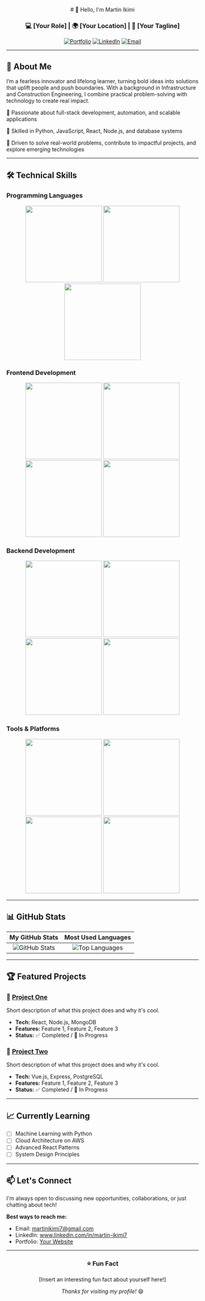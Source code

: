 <!-- Header Section -->
<div align="center">
# 👋 Hello, I'm Martin Ikimi

### 💻 [Your Role] | 🌍 [Your Location] | 🚀 [Your Tagline]

[![Portfolio](https://img.shields.io/badge/🌐_Portfolio-000000?style=for-the-badge)](https://yourportfolio.com)
[![LinkedIn](https://img.shields.io/badge/💼_LinkedIn-0A66C2?style=for-the-badge)](https://www.linkedin.com/in/martin-ikimi7)
[![Email](https://img.shields.io/badge/📧_Email-EA4335?style=for-the-badge)](mailto:martinikimi7@gmail.com)

</div>

---

## 📖 About Me

I’m a fearless innovator and lifelong learner, turning bold ideas into solutions that uplift people and push boundaries. With a background in Infrastructure and Construction Engineering, I combine practical problem-solving with technology to create real impact.

🔹 Passionate about full-stack development, automation, and scalable applications

🔹 Skilled in Python, JavaScript, React, Node.js, and database systems

🔹 Driven to solve real-world problems, contribute to impactful projects, and explore emerging technologies


---

## 🛠️ Technical Skills

### Programming Languages
<p align="center">
  <img src="https://img.shields.io/badge/Python-3776AB?style=flat-square&logo=python&logoColor=white" height="200" />
  <img src="https://img.shields.io/badge/JavaScript-F7DF1E?style=flat-square&logo=javascript&logoColor=black" height="200" />
  <img src="https://img.shields.io/badge/TypeScript-3178C6?style=flat-square&logo=typescript&logoColor=white" height="200" />
</p>

### Frontend Development
<p align="center">
  <img src="https://img.shields.io/badge/React-61DAFB?style=flat-square&logo=react&logoColor=black" height="200" />
  <img src="https://img.shields.io/badge/Vue.js-4FC08D?style=flat-square&logo=vue.js&logoColor=white" height="200" />
  <img src="https://img.shields.io/badge/HTML5-E34F26?style=flat-square&logo=html5&logoColor=white" height="200" />
  <img src="https://img.shields.io/badge/CSS3-1572B6?style=flat-square&logo=css3&logoColor=white" height="200" />
</p>

### Backend Development
<p align="center">
  <img src="https://img.shields.io/badge/Node.js-339933?style=flat-square&logo=node.js&logoColor=white" height="200" />
  <img src="https://img.shields.io/badge/Express-000000?style=flat-square&logo=express&logoColor=white" height="200" />
  <img src="https://img.shields.io/badge/Django-092E20?style=flat-square&logo=django&logoColor=white" height="200" />
  <img src="https://img.shields.io/badge/Flask-000000?style=flat-square&logo=flask&logoColor=white" height="200" />
</p>

### Tools & Platforms
<p align="center">
  <img src="https://img.shields.io/badge/Git-F05032?style=flat-square&logo=git&logoColor=white" height="200" />
  <img src="https://img.shields.io/badge/Docker-2496ED?style=flat-square&logo=docker&logoColor=white" height="200" />
  <img src="https://img.shields.io/badge/AWS-232F3E?style=flat-square&logo=amazon-aws&logoColor=white" height="200" />
  <img src="https://img.shields.io/badge/PostgreSQL-4169E1?style=flat-square&logo=postgresql&logoColor=white" height="200" />
</p>

---

## 📊 GitHub Stats

<div align="center">

| My GitHub Stats | Most Used Languages |
| :---: | :---: |
| ![GitHub Stats](https://github-readme-stats.vercel.app/api?username=YOUR_USERNAME&show_icons=true&theme=default) | ![Top Languages](https://github-readme-stats.vercel.app/api/top-langs/?username=YOUR_USERNAME&layout=compact) |

</div>

---

## 🏆 Featured Projects

### 🎯 [Project One](https://github.com/YOUR_USERNAME/project-one)
Short description of what this project does and why it's cool.  
- **Tech:** React, Node.js, MongoDB  
- **Features:** Feature 1, Feature 2, Feature 3  
- **Status:** ✅ Completed / 🚧 In Progress  

### 🚀 [Project Two](https://github.com/YOUR_USERNAME/project-two)
Short description of what this project does and why it's cool.  
- **Tech:** Vue.js, Express, PostgreSQL  
- **Features:** Feature 1, Feature 2, Feature 3  
- **Status:** ✅ Completed / 🚧 In Progress  

---

## 📈 Currently Learning

- [ ] Machine Learning with Python  
- [ ] Cloud Architecture on AWS  
- [ ] Advanced React Patterns  
- [ ] System Design Principles  

---

## 📫 Let's Connect

I'm always open to discussing new opportunities, collaborations, or just chatting about tech!

**Best ways to reach me:**  
- Email: martinikimi7@gmail.com  
- LinkedIn: www.linkedin.com/in/martin-ikimi7  
- Portfolio: [Your Website](https://yourportfolio.com)  

---

<div align="center">

### ⭐ Fun Fact
[Insert an interesting fun fact about yourself here!]

*Thanks for visiting my profile!* 😄

</div>
